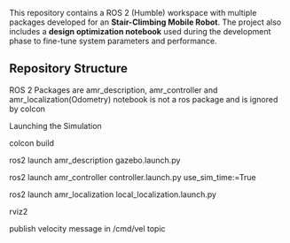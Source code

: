 

This repository contains a ROS 2 (Humble) workspace with multiple packages developed for an **Stair-Climbing Mobile Robot**. The project also includes a **design optimization notebook** used during the development phase to fine-tune system parameters and performance.

## Repository Structure

ROS 2 Packages are amr_description, amr_controller and amr_localization(Odometry)
notebook is not a ros package and is ignored by colcon

Launching the Simulation

colcon build

ros2 launch amr_description gazebo.launch.py

ros2 launch amr_controller controller.launch.py use_sim_time:=True

ros2 launch amr_localization local_localization.launch.py

rviz2

publish velocity message in /cmd/vel topic
